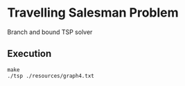 # Travelling Salesman Problem

Branch and bound TSP solver

## Execution

```
make
./tsp ./resources/graph4.txt
```